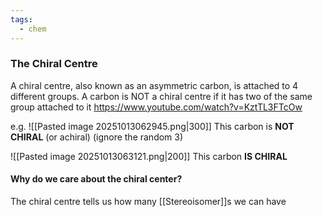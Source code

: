 ```yaml
---
tags:
  - chem
---
```

### The Chiral Centre
A chiral centre, also known as an asymmetric carbon, is attached to 4 different groups. A carbon is NOT a chiral centre if it has two of the same group attached to it 
https://www.youtube.com/watch?v=KztTL3FTcOw

e.g. ![[Pasted image 20251013062945.png|300]]
This carbon is **NOT CHIRAL** (or achiral)
(ignore the random 3)

![[Pasted image 20251013063121.png|200]]
This carbon **IS CHIRAL**

#### Why do we care about the chiral center?
The chiral centre tells us how many [[Stereoisomer]]s we can have